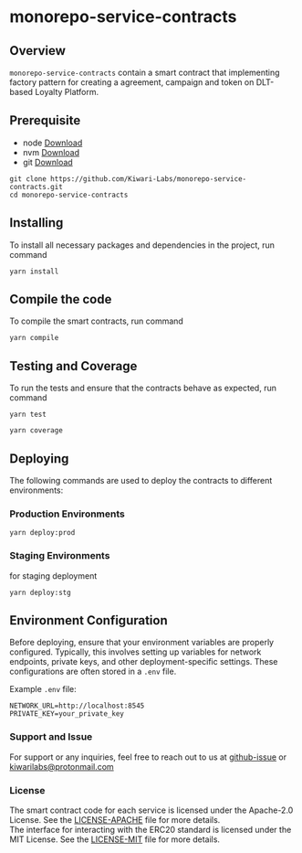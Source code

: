 # monorepo-service-contracts

## Overview

`monorepo-service-contracts` contain a smart contract that implementing factory pattern for creating a agreement, campaign and token on DLT-based Loyalty Platform.

## Prerequisite

- node [Download](https://nodejs.org/en/)
- nvm [Download](https://github.com/nvm-sh/nvm#installing-and-updating)
- git [Download](https://git-scm.com/)

```shell
git clone https://github.com/Kiwari-Labs/monorepo-service-contracts.git
cd monorepo-service-contracts
```

## Installing

To install all necessary packages and dependencies in the project, run command

```
yarn install
```

## Compile the code

To compile the smart contracts, run command

```
yarn compile
```

## Testing and Coverage

To run the tests and ensure that the contracts behave as expected, run command

```
yarn test
```

```
yarn coverage
```

## Deploying

The following commands are used to deploy the contracts to different environments:

### Production Environments

```
yarn deploy:prod
```

### Staging Environments

for staging deployment

```
yarn deploy:stg
```

## Environment Configuration

Before deploying, ensure that your environment variables are properly configured. Typically, this involves setting up variables for network endpoints, private keys, and other deployment-specific settings. These configurations are often stored in a `.env` file.

Example `.env` file:

```
NETWORK_URL=http://localhost:8545
PRIVATE_KEY=your_private_key
```

### Support and Issue

For support or any inquiries, feel free to reach out to us at [github-issue](https://github.com/Kiwari-Labs/token-service-contracts/issues) or kiwarilabs@protonmail.com

### License

The smart contract code for each service is licensed under the Apache-2.0 License. See the [LICENSE-APACHE](LICENSE-APACHE.md) file for more details.  
The interface for interacting with the ERC20 standard is licensed under the MIT License. See the [LICENSE-MIT](LICENSE-MIT.md) file for more details.

